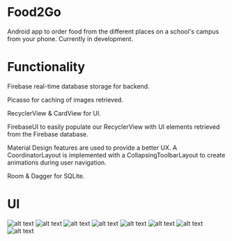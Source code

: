 # Food2Go

Android app to order food from the different places on a school's campus from your phone. Currently in development. 

# Functionality
Firebase real-time database storage for backend.

Picasso for caching of images retrieved. 

RecyclerView & CardView for UI. 

FirebaseUI to easily populate our RecyclerView with UI elements retrieved from the Firebase database.

Material Design features are used to provide a better UX. A CoordinatorLayout is implemented with a CollapsingToolbarLayout to create animations during user navigation. 

Room & Dagger for SQLite. 



# UI

![alt text](http://image.noelshack.com/fichiers/2019/20/7/1558221574-food2go1.png)
![alt text](http://image.noelshack.com/fichiers/2019/20/7/1558238545-food2go2.png)
![alt text](http://image.noelshack.com/fichiers/2019/20/7/1558238548-food2go3.png)
![alt text](https://image.noelshack.com/fichiers/2019/47/5/1574463085-screenshot-20191121-171134.jpg)
![alt text](https://image.noelshack.com/fichiers/2019/47/5/1574463185-screenshot-20191121-171141.jpg)
![alt text](https://image.noelshack.com/fichiers/2019/47/5/1574463224-screenshot-20191121-171151.jpg)
![alt text](https://image.noelshack.com/fichiers/2019/47/5/1574463235-screenshot-20191121-171255.jpg)
![alt text](https://image.noelshack.com/fichiers/2019/47/5/1574463229-screenshot-20191121-171314.jpg)



